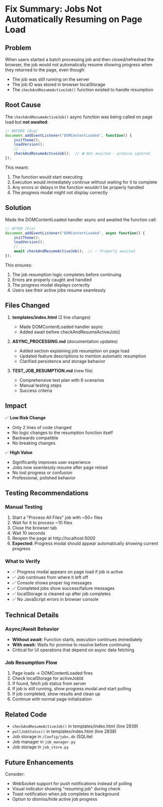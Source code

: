# Fix Summary: Jobs Not Automatically Resuming on Page Load

## Problem
When users started a batch processing job and then closed/refreshed the browser, the job would not automatically resume showing progress when they returned to the page, even though:
- The job was still running on the server
- The job ID was stored in browser localStorage
- The `checkAndResumeActiveJob()` function existed to handle resumption

## Root Cause
The `checkAndResumeActiveJob()` async function was being called on page load but **not awaited**:

```javascript
// BEFORE (Bug)
document.addEventListener('DOMContentLoaded', function() {
    initTheme();
    loadVersion();
    // ...
    checkAndResumeActiveJob();  // ❌ Not awaited - promise ignored
});
```

This meant:
1. The function would start executing
2. Execution would immediately continue without waiting for it to complete
3. Any errors or delays in the function wouldn't be properly handled
4. The progress modal might not display correctly

## Solution
Made the DOMContentLoaded handler async and awaited the function call:

```javascript
// AFTER (Fix)
document.addEventListener('DOMContentLoaded', async function() {
    initTheme();
    loadVersion();
    // ...
    await checkAndResumeActiveJob();  // ✅ Properly awaited
});
```

This ensures:
1. The job resumption logic completes before continuing
2. Errors are properly caught and handled
3. The progress modal displays correctly
4. Users see their active jobs resume seamlessly

## Files Changed
1. **templates/index.html** (2 line changes)
   - Made DOMContentLoaded handler async
   - Added await before checkAndResumeActiveJob()

2. **ASYNC_PROCESSING.md** (documentation updates)
   - Added section explaining job resumption on page load
   - Updated feature descriptions to mention automatic resumption
   - Clarified persistence and storage behavior

3. **TEST_JOB_RESUMPTION.md** (new file)
   - Comprehensive test plan with 6 scenarios
   - Manual testing steps
   - Success criteria

## Impact
✅ **Low Risk Change**
- Only 2 lines of code changed
- No logic changes to the resumption function itself
- Backwards compatible
- No breaking changes

✅ **High Value**
- Significantly improves user experience
- Jobs now seamlessly resume after page reload
- No lost progress or confusion
- Professional, polished behavior

## Testing Recommendations

### Manual Testing
1. Start a "Process All Files" job with ~50+ files
2. Wait for it to process ~10 files
3. Close the browser tab
4. Wait 10 seconds
5. Reopen the page at http://localhost:5000
6. **Expected:** Progress modal should appear automatically showing current progress

### What to Verify
- ✅ Progress modal appears on page load if job is active
- ✅ Job continues from where it left off
- ✅ Console shows proper log messages
- ✅ Completed jobs show success/failure messages
- ✅ localStorage is cleaned up after job completes
- ✅ No JavaScript errors in browser console

## Technical Details

### Async/Await Behavior
- **Without await:** Function starts, execution continues immediately
- **With await:** Waits for promise to resolve before continuing
- Critical for UI operations that depend on async data fetching

### Job Resumption Flow
1. Page loads → DOMContentLoaded fires
2. Check localStorage for activeJobId
3. If found, fetch job status from server
4. If job is still running, show progress modal and start polling
5. If job completed, show results and clean up
6. Continue with normal page initialization

## Related Code
- `checkAndResumeActiveJob()` in templates/index.html (line 2939)
- `pollJobStatus()` in templates/index.html (line 2838)
- Job storage in `/Config/jobs.db` (SQLite)
- Job manager in `job_manager.py`
- Job storage in `job_store.py`

## Future Enhancements
Consider:
- WebSocket support for push notifications instead of polling
- Visual indicator showing "resuming job" during check
- Toast notification when job completes in background
- Option to dismiss/hide active job progress
